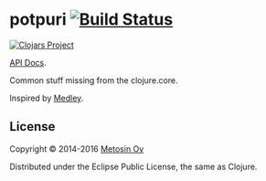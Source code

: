 # potpuri [![Build Status](https://travis-ci.org/metosin/potpuri.svg?branch=master)](https://travis-ci.org/metosin/potpuri)

[![Clojars Project](http://clojars.org/metosin/potpuri/latest-version.svg)](http://clojars.org/metosin/potpuri)

[API Docs](http://metosin.github.io/potpuri/potpuri.core.html).

Common stuff missing from the clojure.core.

Inspired by [Medley](https://github.com/weavejester/medley).

## License

Copyright © 2014-2016 [Metosin Oy](http://www.metosin.fi)

Distributed under the Eclipse Public License, the same as Clojure.
